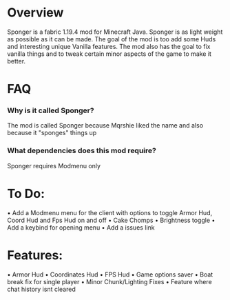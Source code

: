 # Overview
Sponger is a fabric 1.19.4 mod for Minecraft Java. Sponger is as light weight as possible as it can be made. The goal of the mod is too add some Huds and interesting unique Vanilla features. The mod also has the goal to fix vanilla things and to tweak certain minor aspects of the game to make it better.

# FAQ

### Why is it called Sponger?
The mod is called Sponger because Mqrshie liked the name and also because it "sponges" things up

### What dependencies does this mod require?
Sponger requires Modmenu only

# To Do:
• Add a Modmenu menu for the client with options to toggle Armor Hud, Coord Hud and Fps Hud on and off
• Cake Chomps
• Brightness toggle
• Add a keybind for opening menu
• Add a issues link

# Features:
• Armor Hud
• Coordinates Hud
• FPS Hud
• Game options saver
• Boat break fix for single player
• Minor Chunk/Lighting Fixes
• Feature where chat history isnt cleared
